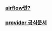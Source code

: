 ### [airflow란?](https://magpienote.tistory.com/192)
### [provider 공식문서](https://airflow.apache.org/docs/#providers-packages-docs-apache-airflow-providers-index-html)
